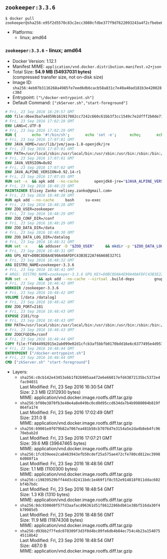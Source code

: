 ## `zookeeper:3.3.6`

```console
$ docker pull zookeeper@sha256:e95f2d5570c83c2ecc3080cfdbe377f9d7622093243a4f2cfbebe678e5c7ebb5
```

-	Platforms:
	-	linux; amd64

### `zookeeper:3.3.6` - linux; amd64

-	Docker Version: 1.12.1
-	Manifest MIME: `application/vnd.docker.distribution.manifest.v2+json`
-	Total Size: **54.9 MB (54937031 bytes)**  
	(compressed transfer size, not on-disk size)
-	Image ID: `sha256:4eb07b3116268a4985fe7eed6db6cacb58a831c7e49a40ad181b3e420028c38d`
-	Entrypoint: `["\/docker-entrypoint.sh"]`
-	Default Command: `["zkServer.sh","start-foreground"]`

```dockerfile
# Fri, 23 Sep 2016 16:29:57 GMT
ADD file:d6ee3ba7a4d59b161917082cc7242c660c61bb3f3cc1549c7e2dfff2b0de7104 in / 
# Fri, 23 Sep 2016 17:02:28 GMT
ENV LANG=C.UTF-8
# Fri, 23 Sep 2016 17:02:29 GMT
RUN { 		echo '#!/bin/sh'; 		echo 'set -e'; 		echo; 		echo 'dirname "$(dirname "$(readlink -f "$(which javac || which java)")")"'; 	} > /usr/local/bin/docker-java-home 	&& chmod +x /usr/local/bin/docker-java-home
# Fri, 23 Sep 2016 17:07:01 GMT
ENV JAVA_HOME=/usr/lib/jvm/java-1.8-openjdk/jre
# Fri, 23 Sep 2016 17:07:01 GMT
ENV PATH=/usr/local/sbin:/usr/local/bin:/usr/sbin:/usr/bin:/sbin:/bin:/usr/lib/jvm/java-1.8-openjdk/jre/bin:/usr/lib/jvm/java-1.8-openjdk/bin
# Fri, 23 Sep 2016 17:07:01 GMT
ENV JAVA_VERSION=8u92
# Fri, 23 Sep 2016 17:07:02 GMT
ENV JAVA_ALPINE_VERSION=8.92.14-r1
# Fri, 23 Sep 2016 17:07:05 GMT
RUN set -x 	&& apk add --no-cache 		openjdk8-jre="$JAVA_ALPINE_VERSION" 	&& [ "$JAVA_HOME" = "$(docker-java-home)" ]
# Fri, 23 Sep 2016 18:48:25 GMT
MAINTAINER Elisey Zanko <elisey.zanko@gmail.com>
# Fri, 23 Sep 2016 18:48:28 GMT
RUN apk add --no-cache     bash     su-exec
# Fri, 23 Sep 2016 18:48:28 GMT
ENV ZOO_USER=zookeeper
# Fri, 23 Sep 2016 18:48:29 GMT
ENV ZOO_CONF_DIR=/conf
# Fri, 23 Sep 2016 18:48:29 GMT
ENV ZOO_DATA_DIR=/data
# Fri, 23 Sep 2016 18:48:30 GMT
ENV ZOO_DATA_LOG_DIR=/datalog
# Fri, 23 Sep 2016 18:48:31 GMT
RUN set -x     && adduser -D "$ZOO_USER"     && mkdir -p "$ZOO_DATA_LOG_DIR" "$ZOO_DATA_DIR" "$ZOO_CONF_DIR"     && chown "$ZOO_USER:$ZOO_USER" "$ZOO_DATA_LOG_DIR" "$ZOO_DATA_DIR" "$ZOO_CONF_DIR"
# Fri, 23 Sep 2016 18:48:31 GMT
ARG GPG_KEY=D0BC8D8A4E90A40AFDFC43B3E22A746A68E327C1
# Fri, 23 Sep 2016 18:48:32 GMT
ARG DISTRO_NAME=zookeeper-3.3.6
# Fri, 23 Sep 2016 18:48:41 GMT
# ARGS: DISTRO_NAME=zookeeper-3.3.6 GPG_KEY=D0BC8D8A4E90A40AFDFC43B3E22A746A68E327C1
RUN set -x     && apk add --no-cache --virtual .build-deps         gnupg     && wget -q "http://www.apache.org/dist/zookeeper/$DISTRO_NAME/$DISTRO_NAME.tar.gz"     && wget -q "http://www.apache.org/dist/zookeeper/$DISTRO_NAME/$DISTRO_NAME.tar.gz.asc"     && export GNUPGHOME="$(mktemp -d)"     && gpg --keyserver ha.pool.sks-keyservers.net --recv-key "$GPG_KEY"     && gpg --batch --verify "$DISTRO_NAME.tar.gz.asc" "$DISTRO_NAME.tar.gz"     && tar -xzf "$DISTRO_NAME.tar.gz"     && mv "$DISTRO_NAME/conf/"* "$ZOO_CONF_DIR"     && rm -r "$GNUPGHOME" "$DISTRO_NAME.tar.gz" "$DISTRO_NAME.tar.gz.asc"     && apk del .build-deps
# Fri, 23 Sep 2016 18:48:42 GMT
WORKDIR /zookeeper-3.3.6
# Fri, 23 Sep 2016 18:48:42 GMT
VOLUME [/data /datalog]
# Fri, 23 Sep 2016 18:48:42 GMT
ENV ZOO_PORT=2181
# Fri, 23 Sep 2016 18:48:43 GMT
EXPOSE 2181/tcp
# Fri, 23 Sep 2016 18:48:43 GMT
ENV PATH=/usr/local/sbin:/usr/local/bin:/usr/sbin:/usr/bin:/sbin:/bin:/usr/lib/jvm/java-1.8-openjdk/jre/bin:/usr/lib/jvm/java-1.8-openjdk/bin:/zookeeper-3.3.6/bin
# Fri, 23 Sep 2016 18:48:43 GMT
ENV ZOOCFGDIR=/conf
# Fri, 23 Sep 2016 18:48:44 GMT
COPY file:ff4944992015e2ab099e02d1cfcb3af5bbfb0170bdd16e6c6377495e4d957747 in / 
# Fri, 23 Sep 2016 18:48:44 GMT
ENTRYPOINT ["/docker-entrypoint.sh"]
# Fri, 23 Sep 2016 18:48:44 GMT
CMD ["zkServer.sh" "start-foreground"]
```

-	Layers:
	-	`sha256:c0cb142e43453ebb1f82b905aa472e6e66017efd43872135bc5372e4fac04031`  
		Last Modified: Fri, 23 Sep 2016 16:30:54 GMT  
		Size: 2.3 MB (2312930 bytes)  
		MIME: application/vnd.docker.image.rootfs.diff.tar.gzip
	-	`sha256:bf00e3870fb3e40e4a8e049bc0cd0d95ccd634da7b4b9980004b819f064fa174`  
		Last Modified: Fri, 23 Sep 2016 17:02:49 GMT  
		Size: 231.0 B  
		MIME: application/vnd.docker.image.rootfs.diff.tar.gzip
	-	`sha256:69001e8f079b82a7067ea481b58cb7076d7e3154a5e2da4b8eb4fc9670ebab2d`  
		Last Modified: Fri, 23 Sep 2016 17:07:21 GMT  
		Size: 39.6 MB (39647465 bytes)  
		MIME: application/vnd.docker.image.rootfs.diff.tar.gzip
	-	`sha256:1fc039eee2ca8463943efb50cdef25a575ae472cfe780cd812ec39986d088f1a`  
		Last Modified: Fri, 23 Sep 2016 18:48:56 GMT  
		Size: 1.1 MB (1100300 bytes)  
		MIME: application/vnd.docker.image.rootfs.diff.tar.gzip
	-	`sha256:c19839529bff44d3c82411bdc1e469f1f8c552e914818f011ddac602bf4b7bdc`  
		Last Modified: Fri, 23 Sep 2016 18:48:54 GMT  
		Size: 1.3 KB (1310 bytes)  
		MIME: application/vnd.docker.image.rootfs.diff.tar.gzip
	-	`sha256:0dc9300d0f57fd3aafacd96361d51f8612286bdb61e38bf516da30f4b70985d5`  
		Last Modified: Fri, 23 Sep 2016 18:48:56 GMT  
		Size: 11.9 MB (11874308 bytes)  
		MIME: application/vnd.docker.image.rootfs.diff.tar.gzip
	-	`sha256:d93bb2f7fedc078309f3d3f0d4bc89fe6db4b84ec754c4b23a15407545118b42`  
		Last Modified: Fri, 23 Sep 2016 18:48:54 GMT  
		Size: 487.0 B  
		MIME: application/vnd.docker.image.rootfs.diff.tar.gzip
